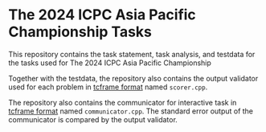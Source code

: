 # The 2024 ICPC Asia Pacific Championship Tasks

This repository contains the task statement, task analysis, and testdata for the tasks used for The 2024 ICPC Asia Pacific Championship

Together with the testdata, the repository also contains the output validator used for each problem in [tcframe format](https://tcframe.toki.id/en/stable/topic-guides/styles.html#scorer) named `scorer.cpp`.

The repository also contains the communicator for interactive task in [tcframe format](https://tcframe.toki.id/en/stable/topic-guides/styles.html#communicator) named `communicator.cpp`. The standard error output of the communicator is compared by the output validator.
